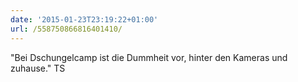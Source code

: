 ```yaml
---
date: '2015-01-23T23:19:22+01:00'
url: /558750866816401410/
---
```

"Bei Dschungelcamp ist die Dummheit vor, hinter den Kameras und zuhause." TS

